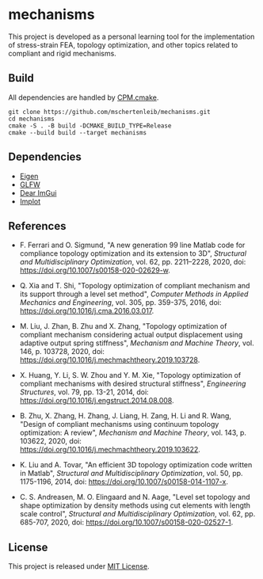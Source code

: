 # mechanisms

This project is developed as a personal learning tool for the implementation of
stress-strain FEA, topology optimization, and other topics related to
compliant and rigid mechanisms.

## Build

All dependencies are handled
by [CPM.cmake](https://github.com/cpm-cmake/CPM.cmake).

```
git clone https://github.com/mschertenleib/mechanisms.git
cd mechanisms
cmake -S . -B build -DCMAKE_BUILD_TYPE=Release
cmake --build build --target mechanisms
```

## Dependencies

- [Eigen](https://gitlab.com/libeigen/eigen)
- [GLFW](https://github.com/glfw/glfw)
- [Dear ImGui](https://github.com/ocornut/imgui)
- [Implot](https://github.com/epezent/implot)

## References

- F. Ferrari and O. Sigmund, "A new generation 99 line Matlab code for
  compliance topology optimization and its extension to 3D", _Structural and
  Multidisciplinary Optimization_, vol. 62, pp. 2211–2228, 2020,
  doi: https://doi.org/10.1007/s00158-020-02629-w.

- Q. Xia and T. Shi, "Topology optimization of compliant mechanism and its
  support through a level set method", _Computer Methods in Applied Mechanics
  and Engineering_, vol. 305, pp. 359-375, 2016,
  doi: https://doi.org/10.1016/j.cma.2016.03.017.

- M. Liu, J. Zhan, B. Zhu and X. Zhang, "Topology optimization of compliant
  mechanism considering actual output displacement using adaptive output spring
  stiffness", _Mechanism and Machine Theory_, vol. 146, p. 103728, 2020,
  doi: https://doi.org/10.1016/j.mechmachtheory.2019.103728.

- X. Huang, Y. Li, S. W. Zhou and Y. M. Xie, "Topology optimization of compliant
  mechanisms with desired structural stiffness", _Engineering Structures_, vol.
  79, pp. 13-21, 2014, doi: https://doi.org/10.1016/j.engstruct.2014.08.008.

- B. Zhu, X. Zhang, H. Zhang, J. Liang, H. Zang, H. Li and R. Wang, "Design of
  compliant mechanisms using continuum topology optimization: A review",
  _Mechanism and Machine Theory_, vol. 143, p. 103622, 2020,
  doi: https://doi.org/10.1016/j.mechmachtheory.2019.103622.

- K. Liu and A. Tovar, "An efficient 3D topology optimization code written in
  Matlab", _Structural and Multidisciplinary Optimization_, vol. 50, pp.
  1175-1196, 2014, doi: https://doi.org/10.1007/s00158-014-1107-x.

- C. S. Andreasen, M. O. Elingaard and N. Aage, "Level set topology and shape
  optimization by density methods using cut elements with length scale control",
  _Structural and Multidisciplinary Optimization_, vol. 62, pp. 685-707, 2020,
  doi: https://doi.org/10.1007/s00158-020-02527-1.

## License

This project is released under [MIT License](LICENSE).
